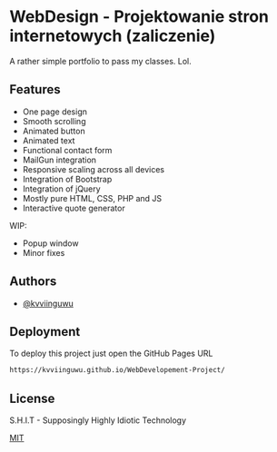 
# WebDesign - Projektowanie stron internetowych (zaliczenie)

A rather simple portfolio to pass my classes. Lol.




## Features

- One page design
- Smooth scrolling
- Animated button 
- Animated text
- Functional contact form
- MailGun integration
- Responsive scaling across all devices
- Integration of Bootstrap 
- Integration of jQuery 
- Mostly pure HTML, CSS, PHP and JS
- Interactive quote generator

WIP: 
- Popup window
- Minor fixes




## Authors

- [@kvviinguwu](https://www.github.com/kvviinguwu)


## Deployment

To deploy this project just open the GitHub Pages URL

```bash
https://kvviinguwu.github.io/WebDevelopement-Project/
```


## License

S.H.I.T - Supposingly Highly Idiotic Technology

[MIT](https://choosealicense.com/licenses/mit/)

